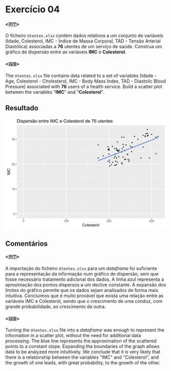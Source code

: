 # Exercício 04

#### <🇵🇹>

O ficheiro `Utentes.xlsx` contém dados relativos a um conjunto de variáveis (Idade, Colesterol, IMC - Índice de Massa Corporal, TAD - Tensão Arterial Diastólica) associadas a **76** utentes de um serviço de saúde.
Construa um gráfico de dispersão entre as variáveis **IMC** e **Colesterol**.

#### <🇬🇧>

The `Utentes.xlsx` file contains data related to a set of variables (Idade - Age, Colesterol - Cholesterol, IMC - Body Mass Index, TAD - Diastolic Blood Pressure) associated with **76** users of a health service.
Build a scatter plot between the variables "**IMC**" and "**Colesterol**".

## Resultado

<img src="output.svg" alt="Output" width="600"/>

## Comentários

#### <🇵🇹>

A importação do ficheiro `Utentes.xlsx` para um _dataframe_ foi suficiente para a representação da informação num gráfico de dispersão, sem que fosse necessário tratamento adicional dos dados.
A linha azul representa a aproximação dos pontos dispersos a um declive constante.
A expansão dos limites do gráfico permite que os dados sejam analisados de forma mais intuitiva.
Concluimos que é muito provável que exista uma relação entre as variáveis IMC e Colesterol, sendo que o crescimento de uma conduz, com grande probabilidade, ao crescimento da outra.

#### <🇬🇧>

Turning the `Utentes.xlsx` file into a _dataframe_ was enough to represent the information in a scatter plot, without the need for additional data processing.
The blue line represents the approximation of the scattered points to a constant slope.
Expanding the boundaries of the graph allows data to be analyzed more intuitively.
We conclude that it is very likely that there is a relationship between the variables "IMC" and "Colesterol", and the growth of one leads, with great probability, to the growth of the other.
